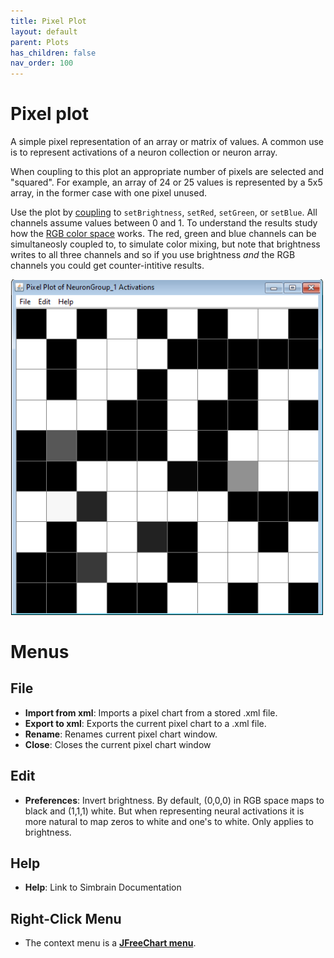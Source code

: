 ```yaml
---
title: Pixel Plot
layout: default
parent: Plots
has_children: false
nav_order: 100
---
```


# Pixel plot

A simple pixel representation of an array or matrix of values. A common use is to represent activations of a neuron collection or neuron array. 

When coupling to this plot an appropriate number of pixels are selected and "squared". For example, an array of 24 or 25 values is represented by a 5x5 array, in the former case with one pixel unused.

Use the plot by [coupling](../workspace/couplings.html) to `setBrightness`, `setRed`, `setGreen`, or `setBlue`.  All channels assume values between 0 and 1. To understand the results study how the [RGB color space](https://en.wikipedia.org/wiki/RGB_color_spaces) works. The red, green and blue channels can be simultaneosly coupled to, to simulate color mixing, but note that brightness writes to all three channels and so if you use brightness _and_ the RGB channels you could get counter-intitive results.

<img src="../../assets/images/pixelPlotRandom.png" style="width:500px;"/>

# Menus

## File

- **Import from xml**: Imports a pixel chart from a stored .xml file.
- **Export to xml**: Exports the current pixel chart to a .xml file.
- **Rename**: Renames current pixel chart window.
- **Close**: Closes the current pixel chart window

## Edit

- **Preferences**: Invert brightness. By default, (0,0,0) in RGB space maps to black and (1,1,1) white. But when representing neural activations it is more natural to map zeros to white and one's to white.  Only applies to brightness.

## Help

- **Help**: Link to Simbrain Documentation

## Right-Click Menu

- The context menu is a **[JFreeChart menu](./#jfreechart-right-click-menu)**.

